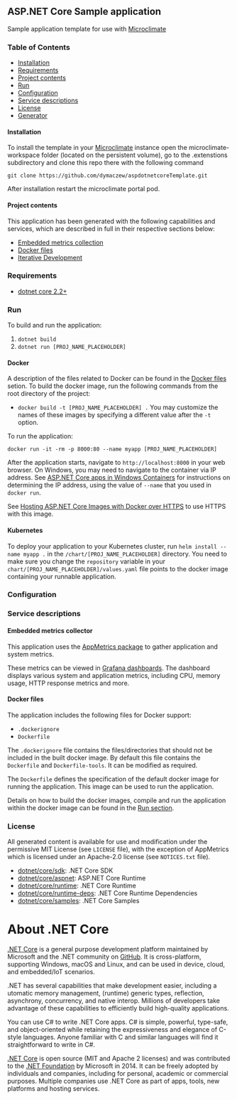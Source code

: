 ## ASP.NET Core Sample application

Sample application template for use with [Microclimate](https://microclimate-dev2ops.github.io)

### Table of Contents
* [Installation](#installation)
* [Requirements](#requirements)
* [Project contents](#project-contents)
* [Run](#run)
* [Configuration](#configuration)
* [Service descriptions](#service-descriptions)
* [License](#license)
* [Generator](#generator)

#### Installation
To install the template in your [Microclimate](https://microclimate-dev2ops.github.io) instance open the microclimate-workspace folder (located on the persistent volume), go to the .extenstions subdirectory and clone this repo there with the following command

```console
git clone https://github.com/dymaczew/aspdotnetcoreTemplate.git
```
After installation restart the microclimate portal pod.

#### Project contents
This application has been generated with the following capabilities and services, which are described in full in their respective sections below:

* [Embedded metrics collection](#embedded-metrics-dashboard)
* [Docker files](#docker-files)
* [Iterative Development](#iterative-development)

### Requirements
* [dotnet core 2.2+](https://dotnet.microsoft.com/download)

### Run
To build and run the application:
1. `dotnet build`
2. `dotnet run [PROJ_NAME_PLACEHOLDER]`

#### Docker
A description of the files related to Docker can be found in the [Docker files](#docker-files) setion. To build the docker image, run the following commands from the root directory of the project:
* `docker build -t [PROJ_NAME_PLACEHOLDER] .`
You may customize the names of these images by specifying a different value after the `-t` option.

To run the application:
```console
docker run -it -rm -p 8000:80 --name myapp [PROJ_NAME_PLACEHOLDER]
```
After the application starts, navigate to `http://localhost:8000` in your web browser. On Windows, you may need to navigate to the container via IP address. See [ASP.NET Core apps in Windows Containers](https://github.com/dotnet/dotnet-docker/blob/master/samples/aspnetapp/aspnetcore-docker-windows.md) for instructions on determining the IP address, using the value of `--name` that you used in `docker run`.

See [Hosting ASP.NET Core Images with Docker over HTTPS](https://github.com/dotnet/dotnet-docker/blob/master/samples/aspnetapp/aspnetcore-docker-https.md) to use HTTPS with this image.

#### Kubernetes
To deploy your application to your Kubernetes cluster, run `helm install --name myapp .` in the `/chart/[PROJ_NAME_PLACEHOLDER]` directory. You need to make sure you change the `repository` variable in your `chart/[PROJ_NAME_PLACEHOLDER]/values.yaml` file points to the docker image containing your runnable application.

### Configuration

### Service descriptions
#### Embedded metrics collector
This application uses the [AppMetrics package](https://github.com/AppMetrics/AppMetrics) to gather application and system metrics.

These metrics can be viewed in [Grafana dashboards](https://grafana.com/dashboards?search=app%20metrics). The dashboard displays various system and application metrics, including CPU, memory usage, HTTP response metrics and more.
#### Docker files
The application includes the following files for Docker support:
* `.dockerignore`
* `Dockerfile`

The `.dockerignore` file contains the files/directories that should not be included in the built docker image. By default this file contains the `Dockerfile` and `Dockerfile-tools`. It can be modified as required.

The `Dockerfile` defines the specification of the default docker image for running the application. This image can be used to run the application.

Details on how to build the docker images, compile and run the application within the docker image can be found in the [Run section](#run).

### License
All generated content is available for use and modification under the permissive MIT License (see `LICENSE` file), with the exception of AppMetrics which is licensed under an Apache-2.0 license (see `NOTICES.txt` file).

* [dotnet/core/sdk](https://hub.docker.com/_/microsoft-dotnet-core-sdk/): .NET Core SDK
* [dotnet/core/aspnet](https://hub.docker.com/_/microsoft-dotnet-core-aspnet/): ASP.NET Core Runtime
* [dotnet/core/runtime](https://hub.docker.com/_/microsoft-dotnet-core-runtime/): .NET Core Runtime
* [dotnet/core/runtime-deps](https://hub.docker.com/_/microsoft-dotnet-core-runtime-deps/): .NET Core Runtime Dependencies
* [dotnet/core/samples](https://hub.docker.com/_/microsoft-dotnet-core-samples/): .NET Core Samples

# About .NET Core

[.NET Core](https://docs.microsoft.com/dotnet/core/) is a general purpose development platform maintained by Microsoft and the .NET community on [GitHub](https://github.com/dotnet/core). It is cross-platform, supporting Windows, macOS and Linux, and can be used in device, cloud, and embedded/IoT scenarios.

.NET has several capabilities that make development easier, including a utomatic memory management, (runtime) generic types, reflection, asynchrony, concurrency, and native interop. Millions of developers take advantage of these capabilities to efficiently build high-quality applications.

You can use C# to write .NET Core apps. C# is simple, powerful, type-safe, and object-oriented while retaining the expressiveness and elegance of C-style languages. Anyone familiar with C and similar languages will find it straightforward to write in C#.

[.NET Core](https://github.com/dotnet/core) is open source (MIT and Apache 2 licenses) and was contributed to the [.NET Foundation](http://dotnetfoundation.org) by Microsoft in 2014. It can be freely adopted by individuals and companies, including for personal, academic or commercial purposes. Multiple companies use .NET Core as part of apps, tools, new platforms and hosting services.
